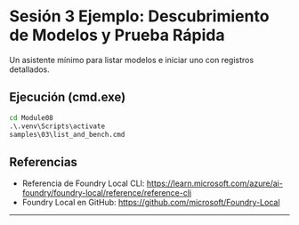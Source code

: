 <!--
CO_OP_TRANSLATOR_METADATA:
{
  "original_hash": "ed8edea2fc43898c2537130fb3ae6878",
  "translation_date": "2025-09-22T12:58:31+00:00",
  "source_file": "Module08/samples/03/README.md",
  "language_code": "es"
}
-->
# Sesión 3 Ejemplo: Descubrimiento de Modelos y Prueba Rápida

Un asistente mínimo para listar modelos e iniciar uno con registros detallados.

## Ejecución (cmd.exe)
```cmd
cd Module08
.\.venv\Scripts\activate
samples\03\list_and_bench.cmd
```

## Referencias
- Referencia de Foundry Local CLI: https://learn.microsoft.com/azure/ai-foundry/foundry-local/reference/reference-cli
- Foundry Local en GitHub: https://github.com/microsoft/Foundry-Local

---

